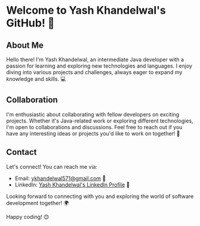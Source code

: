 # Welcome to Yash Khandelwal's GitHub! 🎉

## About Me

Hello there! I'm Yash Khandelwal, an intermediate Java developer with a passion for learning and exploring new technologies and languages. I enjoy diving into various projects and challenges, always eager to expand my knowledge and skills. 💻

## Collaboration

I'm enthusiastic about collaborating with fellow developers on exciting projects. Whether it's Java-related work or exploring different technologies, I'm open to collaborations and discussions. Feel free to reach out if you have any interesting ideas or projects you'd like to work on together! 🚀

## Contact

Let's connect! You can reach me via:

- Email: ykhandelwal571@gmail.com 📧
- LinkedIn: [Yash Khandelwal's LinkedIn Profile](https://www.linkedin.com/in/yash-khandelwal-076373240/) 🔗

Looking forward to connecting with you and exploring the world of software development together! 🌍

Happy coding! 😊
